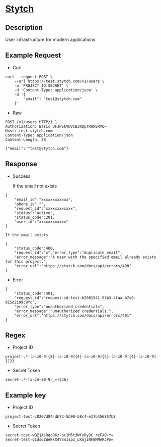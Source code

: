 # [Stytch](https://stytch.com/docs/)

## __Description__
User infrastructure for modern applications

## __Example Request__
* Curl
```
curl --request POST \
	--url https://test.stytch.com/v1/users \
	-u 'PROJECT ID:SECRET' \
	-H 'Content-Type: application/json' \
	-d '{
		"email": "test@stytch.com"
	}'
```

* Raw
```
POST /v1/users HTTP/1.1
Authorization: Basic UFJPSkVDVCBJRDpTRUNSRVQ=
Host: test.stytch.com
Content-Type: application/json
Content-Length: 28

{"email": "test@stytch.com"}
```

## __Response__
* Success

    If the email not exists
```
{
    "email_id":"xxxxxxxxxxxx",
    "phone_id":"",
    "request_id":"xxxxxxxxxxxx",
    "status":"active",
    "status_code":201,
    "user_id":"xxxxxxxxxxxx"
}
```

    If the email exists
```
{
    "status_code":400,
    "request_id":"x","error_type":"duplicate_email",
    "error_message":"A user with the specified email already exists for this project.",
    "error_url":"https://stytch.com/docs/api/errors/400"
}
```
* Error
```
{
    "status_code":401,
    "request_id":"request-id-test-b2001541-53b3-4faa-b7c0-915d2199c9fc",
    "error_type":"unauthorized_credentials",
    "error_message":"Unauthorized credentials.",
    "error_url":"https://stytch.com/docs/api/errors/401"
}
```

## __Regex__
* Project ID
```
project-.*-[a-z0-9]{8}-[a-z0-9]{4}-[a-z0-9]{4}-[a-z0-9]{4}-[a-z0-9]{12}
```
* Secret Token
```
secret-.*-[a-zA-Z0-9-_=]{36}
```

## __Example key__
* Project ID
```
project-test-c8267d84-db73-5b90-b8c4-e17b456857b8
```
* Secret Token
```
secret-test-wQZjAsRqcO6z-ac1M5t3WfuRy9C_rcFXQ-Y=
secret-test-o1dsqZWeKkX4YSnIspz_LKGjiNFBMMeRJPo=
```
